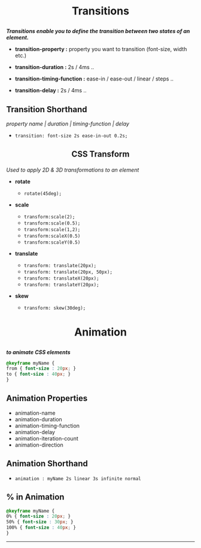 # <p align="center"> Transitions </p>
***Transitions enable you to define the transition between two states of an element.***

* **transition-property :** property you want to transition (font-size, width etc.)

* **transition-duration :** 2s / 4ms ..

* **transition-timing-function :** ease-in / ease-out / linear / steps ..
* **transition-delay :** 2s / 4ms ..

## Transition Shorthand

*property name | duration | timing-function | delay*

* `transition: font-size 2s ease-in-out 0.2s;`

## <p align="center">CSS Transform</p>
*Used to apply 2D & 3D transformations to an element*

* **rotate**
  * `rotate(45deg);`

* **scale**
  * `transform:scale(2);`
  * `transform:scale(0.5);`
  * `transform:scale(1,2);`
  * `transform:scaleX(0.5)`
  * `transform:scaleY(0.5)`

* **translate**
  * `transform: translate(20px);`
  * `transform: translate(20px, 50px);`
  * `transform: translateX(20px);`
  * `transform: translateY(20px);`

* **skew**
  * `transform: skew(30deg);`

# <p align="center"> Animation </p>
***to animate CSS elements***

```css
@keyframe myName {
from { font-size : 20px; }
to { font-size : 40px; }
}
```

## Animation Properties

* animation-name
* animation-duration
* animation-timing-function
* animation-delay
* animation-iteration-count
* animation-direction

## Animation Shorthand
* `animation : myName 2s linear 3s infinite normal`

## % in Animation
```css
@keyframe myName {
0% { font-size : 20px; }
50% { font-size : 30px; }
100% { font-size : 40px; }
}
```


---